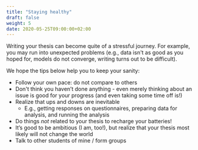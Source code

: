 ```yaml
---
title: "Staying healthy"
draft: false
weight: 5
date: 2020-05-25T09:00:00+02:00
---
```


Writing your thesis can become quite of a stressful journey. For example, you may run into unexpected problems (e.g., data isn't as good as you hoped for, models do not converge, writing turns out to be difficult).

We hope the tips below help you to keep your sanity:

* Follow your own pace: do not compare to others
* Don't think you haven’t done anything - even merely thinking about an issue is good for your progress (and even taking some time off is!)
* Realize that ups and downs are inevitable
  * E.g., getting responses on questionnaires, preparing data for analysis, and running the analysis
* Do things *not* related to your thesis to recharge your batteries!
* It’s good to be ambitious (I am, too!), but realize that your thesis most likely will not change the world
* Talk to other students of mine / form groups
